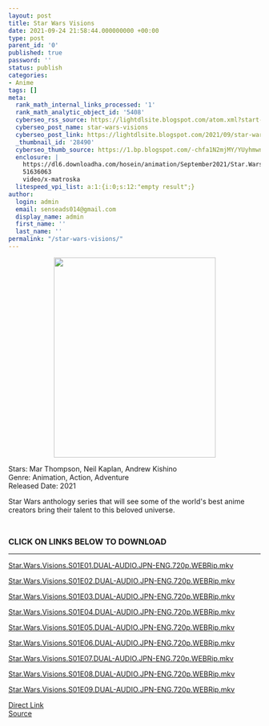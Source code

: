 ```yaml
---
layout: post
title: Star Wars Visions
date: 2021-09-24 21:58:44.000000000 +00:00
type: post
parent_id: '0'
published: true
password: ''
status: publish
categories:
- Anime
tags: []
meta:
  rank_math_internal_links_processed: '1'
  rank_math_analytic_object_id: '5408'
  cyberseo_rss_source: https://lightdlsite.blogspot.com/atom.xml?start-index=1
  cyberseo_post_name: star-wars-visions
  cyberseo_post_link: https://lightdlsite.blogspot.com/2021/09/star-wars-visions.html
  _thumbnail_id: '28490'
  cyberseo_thumb_source: https://1.bp.blogspot.com/-chfa1N2mjMY/YUyhmwnBTfI/AAAAAAAAAIg/G8mPt6ZEkIMZl-vtFTfOmp2W9Mt7UeZCQCLcBGAsYHQ/w323-h400/Screenshot%2B2021-09-23%2Bat%2B16-47-14%2BStar%2BWars%2BVisions%2B%25282021%2529.png
  enclosure: |
    https://dl6.downloadha.com/hosein/animation/September2021/Star.Wars.Visions.S01/720p.x265/Star.Wars.Visions.S01E09.DUAL-AUDIO.JPN-ENG.720p.10bit.WEBRip.2CH.x265.HEVC-PSA_Downloadha.com_.mkv
    51636063
    video/x-matroska
  litespeed_vpi_list: a:1:{i:0;s:12:"empty result";}
author:
  login: admin
  email: senseads014@gmail.com
  display_name: admin
  first_name: ''
  last_name: ''
permalink: "/star-wars-visions/"
---
```

<p>
<div class="separator" style="clear: both; text-align: center;"><a href="https://1.bp.blogspot.com/-chfa1N2mjMY/YUyhmwnBTfI/AAAAAAAAAIg/G8mPt6ZEkIMZl-vtFTfOmp2W9Mt7UeZCQCLcBGAsYHQ/s800/Screenshot%2B2021-09-23%2Bat%2B16-47-14%2BStar%2BWars%2BVisions%2B%25282021%2529.png" style="margin-left: 1em; margin-right: 1em;"><img border="0" data-original-height="800" data-original-width="646" height="400" src="{{ site.baseurl }}/assets/2021/09/Screenshot%2B2021-09-23%2Bat%2B16-47-14%2BStar%2BWars%2BVisions%2B%25282021%2529.png" width="323" /></a></div>
<p>Stars: Mar Thompson, Neil Kaplan, Andrew Kishino<br />Genre: Animation, Action, Adventure<br />Released Date: 2021</p>
<p><span class="GenresAndPlot__TextContainerBreakpointXL-cum89p-2 gCtawA" data-testid="plot-xl" role="presentation">Star Wars anthology series that will see some of the world's best anime creators bring their talent to this beloved universe.</span></p>
<p><span class="GenresAndPlot__TextContainerBreakpointXL-cum89p-2 gCtawA" data-testid="plot-xl" role="presentation">&nbsp;</span></p>
<p><span class="GenresAndPlot__TextContainerBreakpointXL-cum89p-2 gCtawA" data-testid="plot-xl" role="presentation"><span style="font-size: 16px;"><b>CLICK ON LINKS BELOW TO DOWNLOAD </b></span><br /></span></p>
<hr />
<p><a href="https://dl6.downloadha.com/hosein/animation/September2021/Star.Wars.Visions.S01/720p.x265/Star.Wars.Visions.S01E01.DUAL-AUDIO.JPN-ENG.720p.10bit.WEBRip.2CH.x265.HEVC-PSA_Downloadha.com_.mkv">Star.Wars.Visions.S01E01.DUAL-AUDIO.JPN-ENG.720p.WEBRip.mkv</a></p>
<p><a href="https://dl6.downloadha.com/hosein/animation/September2021/Star.Wars.Visions.S01/720p.x265/Star.Wars.Visions.S01E02.DUAL-AUDIO.JPN-ENG.720p.10bit.WEBRip.2CH.x265.HEVC-PSA_Downloadha.com_.mkv">Star.Wars.Visions.S01E02.DUAL-AUDIO.JPN-ENG.720p.WEBRip.mkv</a></p>
<p><a href="https://dl6.downloadha.com/hosein/animation/September2021/Star.Wars.Visions.S01/720p.x265/Star.Wars.Visions.S01E03.DUAL-AUDIO.JPN-ENG.720p.10bit.WEBRip.2CH.x265.HEVC-PSA_Downloadha.com_.mkv">Star.Wars.Visions.S01E03.DUAL-AUDIO.JPN-ENG.720p.WEBRip.mkv</a>&nbsp;&nbsp;</p>
<p><a href="https://dl6.downloadha.com/hosein/animation/September2021/Star.Wars.Visions.S01/720p.x265/Star.Wars.Visions.S01E04.DUAL-AUDIO.JPN-ENG.720p.10bit.WEBRip.2CH.x265.HEVC-PSA_Downloadha.com_.mkv">Star.Wars.Visions.S01E04.DUAL-AUDIO.JPN-ENG.720p.WEBRip.mkv</a></p>
<p><a href="https://dl6.downloadha.com/hosein/animation/September2021/Star.Wars.Visions.S01/720p.x265/Star.Wars.Visions.S01E05.DUAL-AUDIO.JPN-ENG.720p.10bit.WEBRip.2CH.x265.HEVC-PSA_Downloadha.com_.mkv">Star.Wars.Visions.S01E05.DUAL-AUDIO.JPN-ENG.720p.WEBRip.mkv</a>&nbsp;</p>
<p><a href="https://dl6.downloadha.com/hosein/animation/September2021/Star.Wars.Visions.S01/720p.x265/Star.Wars.Visions.S01E06.DUAL-AUDIO.JPN-ENG.720p.10bit.WEBRip.2CH.x265.HEVC-PSA_Downloadha.com_.mkv">Star.Wars.Visions.S01E06.DUAL-AUDIO.JPN-ENG.720p.WEBRip.mkv</a></p>
<p><a href="https://dl6.downloadha.com/hosein/animation/September2021/Star.Wars.Visions.S01/720p.x265/Star.Wars.Visions.S01E07.DUAL-AUDIO.JPN-ENG.720p.10bit.WEBRip.2CH.x265.HEVC-PSA_Downloadha.com_.mkv">Star.Wars.Visions.S01E07.DUAL-AUDIO.JPN-ENG.720p.WEBRip.mkv</a>&nbsp;</p>
<p><a href="https://dl6.downloadha.com/hosein/animation/September2021/Star.Wars.Visions.S01/720p.x265/Star.Wars.Visions.S01E08.DUAL-AUDIO.JPN-ENG.720p.10bit.WEBRip.2CH.x265.HEVC-PSA_Downloadha.com_.mkv">Star.Wars.Visions.S01E08.DUAL-AUDIO.JPN-ENG.720p.WEBRip.mkv</a></p>
<p><a href="https://dl6.downloadha.com/hosein/animation/September2021/Star.Wars.Visions.S01/720p.x265/Star.Wars.Visions.S01E09.DUAL-AUDIO.JPN-ENG.720p.10bit.WEBRip.2CH.x265.HEVC-PSA_Downloadha.com_.mkv">Star.Wars.Visions.S01E09.DUAL-AUDIO.JPN-ENG.720p.WEBRip.mkv</a>&nbsp;</p>
<link rel="stylesheet" href="https://cdnjs.cloudflare.com/ajax/libs/font-awesome/4.7.0/css/font-awesome.min.css" />
<div class="divbtn"> <a href="https://handymansurrender.com/fihup8buzv?key=94550f7ce39444073321dde3b8782f97" class="btn"><i class="fa fa-download"></i> Direct Link</a> <br /><a href="https://lightdlsite.blogspot.com/2021/09/star-wars-visions.html">Source</a> </div>
